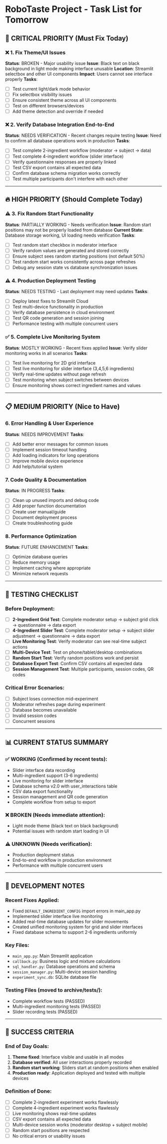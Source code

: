 # RoboTaste Project - Task List for Tomorrow

## 🚨 **CRITICAL PRIORITY** (Must Fix Today)

### ❌ 1. **Fix Theme/UI Issues** 
**Status**: BROKEN - Major usability issue
**Issue**: Black text on black background in light mode making interface unusable
**Location**: Streamlit selectbox and other UI components
**Impact**: Users cannot see interface properly
**Tasks**:
- [ ] Test current light/dark mode behavior
- [ ] Fix selectbox visibility issues  
- [ ] Ensure consistent theme across all UI components
- [ ] Test on different browsers/devices
- [ ] Add theme detection and override if needed

### ❌ 2. **Verify Database Integration End-to-End**
**Status**: NEEDS VERIFICATION - Recent changes require testing
**Issue**: Need to confirm all database operations work in production
**Tasks**:
- [ ] Test complete 2-ingredient workflow (moderator → subject → data)
- [ ] Test complete 4-ingredient workflow (slider interface)
- [ ] Verify questionnaire responses are properly linked
- [ ] Test CSV export contains all expected data
- [ ] Confirm database schema migration works correctly
- [ ] Test multiple participants don't interfere with each other

---

## 🔥 **HIGH PRIORITY** (Should Complete Today)

### ⚠️ 3. **Fix Random Start Functionality** 
**Status**: PARTIALLY WORKING - Needs verification
**Issue**: Random start positions may not be properly loaded from database
**Current State**: Database storage working, UI loading needs verification
**Tasks**:
- [ ] Test random start checkbox in moderator interface
- [ ] Verify random values are generated and stored correctly
- [ ] Ensure subject sees random starting positions (not default 50%)
- [ ] Test random start works consistently across page refreshes
- [ ] Debug any session state vs database synchronization issues

### ⚠️ 4. **Production Deployment Testing**
**Status**: NEEDS TESTING - Last deployment may need updates
**Tasks**:
- [ ] Deploy latest fixes to Streamlit Cloud
- [ ] Test multi-device functionality in production
- [ ] Verify database persistence in cloud environment
- [ ] Test QR code generation and session joining
- [ ] Performance testing with multiple concurrent users

### ✅ 5. **Complete Live Monitoring System**
**Status**: MOSTLY WORKING - Recent fixes applied
**Issue**: Verify slider monitoring works in all scenarios
**Tasks**:
- [ ] Test live monitoring for 2D grid interface  
- [ ] Test live monitoring for slider interface (3,4,5,6 ingredients)
- [ ] Verify real-time updates without page refresh
- [ ] Test monitoring when subject switches between devices
- [ ] Ensure monitoring shows correct ingredient names and values

---

## 📋 **MEDIUM PRIORITY** (Nice to Have)

### 6. **Error Handling & User Experience**
**Status**: NEEDS IMPROVEMENT
**Tasks**:
- [ ] Add better error messages for common issues
- [ ] Implement session timeout handling
- [ ] Add loading indicators for long operations
- [ ] Improve mobile device experience
- [ ] Add help/tutorial system

### 7. **Code Quality & Documentation**
**Status**: IN PROGRESS
**Tasks**:
- [ ] Clean up unused imports and debug code
- [ ] Add proper function documentation
- [ ] Create user manual/guide
- [ ] Document deployment process
- [ ] Create troubleshooting guide

### 8. **Performance Optimization**
**Status**: FUTURE ENHANCEMENT
**Tasks**:
- [ ] Optimize database queries
- [ ] Reduce memory usage
- [ ] Implement caching where appropriate
- [ ] Minimize network requests

---

## 🧪 **TESTING CHECKLIST**

### **Before Deployment**:
- [ ] **2-Ingredient Grid Test**: Complete moderator setup → subject grid click → questionnaire → data export
- [ ] **4-Ingredient Slider Test**: Complete moderator setup → subject slider adjustment → questionnaire → data export  
- [ ] **Live Monitoring Test**: Verify moderator can see real-time subject actions
- [ ] **Multi-Device Test**: Test on phone/tablet/desktop combinations
- [ ] **Random Start Test**: Verify random positions work and persist
- [ ] **Database Export Test**: Confirm CSV contains all expected data
- [ ] **Session Management Test**: Multiple participants, session codes, QR codes

### **Critical Error Scenarios**:
- [ ] Subject loses connection mid-experiment
- [ ] Moderator refreshes page during experiment  
- [ ] Database becomes unavailable
- [ ] Invalid session codes
- [ ] Concurrent sessions

---

## 📊 **CURRENT STATUS SUMMARY**

### ✅ **WORKING** (Confirmed by recent tests):
- Slider interface data recording
- Multi-ingredient support (3-6 ingredients)
- Live monitoring for slider interface
- Database schema v2.0 with user_interactions table
- CSV data export functionality
- Session management and QR code generation
- Complete workflow from setup to export

### ❌ **BROKEN** (Needs immediate attention):
- Light mode theme (black text on black background)
- Potential issues with random start loading in UI

### ⚠️ **UNKNOWN** (Needs verification):
- Production deployment status
- End-to-end workflow in production environment
- Performance with multiple concurrent users

---

## 📝 **DEVELOPMENT NOTES**

### **Recent Fixes Applied**:
- Fixed `DEFAULT_INGREDIENT_CONFIG` import errors in main_app.py
- Implemented slider interface live monitoring
- Added real-time database updates for slider movements  
- Created unified monitoring system for grid and slider interfaces
- Fixed database schema to support 2-6 ingredients uniformly

### **Key Files**:
- `main_app.py`: Main Streamlit application
- `callback.py`: Business logic and mixture calculations
- `sql_handler.py`: Database operations and schema
- `session_manager.py`: Multi-device session handling
- `experiment_sync.db`: SQLite database file

### **Testing Files** (moved to archive/tests/):
- Complete workflow tests (PASSED)
- Multi-ingredient monitoring tests (PASSED)
- Slider recording tests (PASSED)

---

## 🎯 **SUCCESS CRITERIA**

### **End of Day Goals**:
1. **Theme fixed**: Interface visible and usable in all modes
2. **Database verified**: All user interactions properly recorded
3. **Random start working**: Sliders start at random positions when enabled
4. **Production ready**: Application deployed and tested with multiple devices

### **Definition of Done**:
- [ ] Complete 2-ingredient experiment works flawlessly
- [ ] Complete 4-ingredient experiment works flawlessly  
- [ ] Live monitoring shows real-time updates
- [ ] CSV export contains all expected data
- [ ] Multi-device session works (moderator desktop + subject mobile)
- [ ] Random start positions are respected
- [ ] No critical errors or usability issues